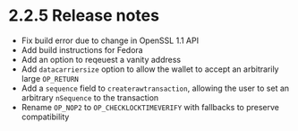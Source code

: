 2.2.5 Release notes
===================

- Fix build error due to change in OpenSSL 1.1 API
- Add build instructions for Fedora
- Add an option to reqeuest a vanity address
- Add `datacarriersize` option to allow the wallet to accept an arbitrarily 
  large `OP_RETURN`
- Add a `sequence` field to `createrawtransaction`, allowing the user to set
  an arbitrary `nSequence` to the transaction
- Rename `OP_NOP2` to `OP_CHECKLOCKTIMEVERIFY` with fallbacks to preserve 
  compatibility

